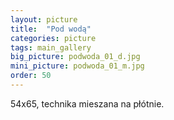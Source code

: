 ```yaml
---
layout: picture
title:  "Pod wodą"
categories: picture
tags: main_gallery
big_picture: podwoda_01_d.jpg
mini_picture: podwoda_01_m.jpg
order: 50
---
```

54x65, technika mieszana na płótnie.
